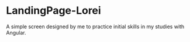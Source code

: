 # LandingPage-Lorei
A simple screen designed by me to practice initial skills in my studies with Angular.
